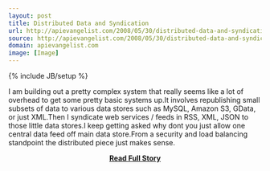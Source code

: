 ```yaml
---
layout: post
title: Distributed Data and Syndication
url: http://apievangelist.com/2008/05/30/distributed-data-and-syndication/
source: http://apievangelist.com/2008/05/30/distributed-data-and-syndication/
domain: apievangelist.com
image: [Image]
---
```

{% include JB/setup %}<p>I am building out a pretty complex system that really seems like a lot of overhead to get some pretty basic systems up.It involves republishing small subsets of data to various data stores such as MySQL, Amazon S3, GData, or just XML.Then I syndicate web services / feeds in RSS, XML, JSON to those little data stores.I keep getting asked why dont you just allow one central data feed off main data store.From a security and load balancing standpoint the distributed piece just makes sense.</p>
<center><p><a href="http://apievangelist.com/2008/05/30/distributed-data-and-syndication/" style='padding:25px; font-sze:18px; font-weight: bold;'>Read Full Story</a></p></center>
